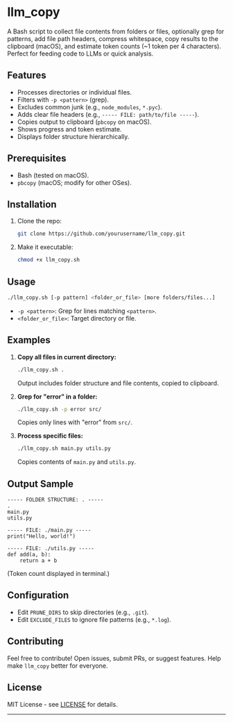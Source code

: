 # llm_copy

A Bash script to collect file contents from folders or files, optionally grep for patterns, add file path headers, compress whitespace, copy results to the clipboard (macOS), and estimate token counts (~1 token per 4 characters). Perfect for feeding code to LLMs or quick analysis.

## Features
- Processes directories or individual files.
- Filters with `-p <pattern>` (grep).
- Excludes common junk (e.g., `node_modules`, `*.pyc`).
- Adds clear file headers (e.g., `----- FILE: path/to/file -----`).
- Copies output to clipboard (`pbcopy` on macOS).
- Shows progress and token estimate.
- Displays folder structure hierarchically.

## Prerequisites
- Bash (tested on macOS).
- `pbcopy` (macOS; modify for other OSes).

## Installation
1. Clone the repo:
   ```bash
   git clone https://github.com/yourusername/llm_copy.git
   ```
2. Make it executable:
   ```bash
   chmod +x llm_copy.sh
   ```

## Usage
```bash
./llm_copy.sh [-p pattern] <folder_or_file> [more folders/files...]
```
- `-p <pattern>`: Grep for lines matching `<pattern>`.
- `<folder_or_file>`: Target directory or file.

## Examples
1. **Copy all files in current directory:**
   ```bash
   ./llm_copy.sh .
   ```
   Output includes folder structure and file contents, copied to clipboard.

2. **Grep for "error" in a folder:**
   ```bash
   ./llm_copy.sh -p error src/
   ```
   Copies only lines with "error" from `src/`.

3. **Process specific files:**
   ```bash
   ./llm_copy.sh main.py utils.py
   ```
   Copies contents of `main.py` and `utils.py`.

## Output Sample
```
----- FOLDER STRUCTURE: . -----
.
main.py
utils.py

----- FILE: ./main.py -----
print("Hello, world!")

----- FILE: ./utils.py -----
def add(a, b):
    return a + b
```
(Token count displayed in terminal.)

## Configuration
- Edit `PRUNE_DIRS` to skip directories (e.g., `.git`).
- Edit `EXCLUDE_FILES` to ignore file patterns (e.g., `*.log`).

## Contributing
Feel free to contribute! Open issues, submit PRs, or suggest features. Help make `llm_copy` better for everyone.

## License
MIT License - see [LICENSE](LICENSE) for details.

---